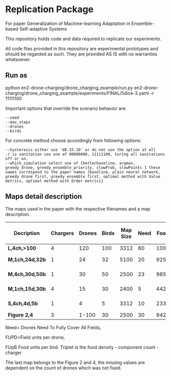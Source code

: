 # Replication Package
For paper Generalization of Machine-learning Adaptation in Ensemble-based Self-adaptive Systems

This repository holds code and data required to replicate our experiments.

All code files provided in this repository are experimental prototypes and should be regarded as such. They are provided AS IS with no warranties whatsoever.

## Run as
python en2-drone-charging/drone_charging_example/run.py  en2-drone-charging/drone_charging_example/experiments/FINAL/5dice-3.yaml -r 11111100

Important options that override the scenario behavior are:
	
	--seed
	--max_steps
	--drones
	--birds
	
For concrete method choose accordingly from following options:

	--hysteresis either use 'd0.15-10' or do not use the option at all
	-r is sanitation use one of 00000000, 11111100, turing all sanitations off or on.
	--which_simulation select one of [betterbaseline, argmax, greedy_drone, greedy_ensemble_priority, slowProb, slowPoints ] these names correspond to the paper names [baseline, plain neural network, greedy drone first, greedy ensemble first, optimal method with Value metrics, optimal method with Order metrics]

[//]: # (-r -sanitation - use 00000000 or 11111100 -r = subfolder - RF)
[//]: # (Todo add '--sanitations' as True / False instead)



## Maps detail description

The maps used in the paper with the respective filenames and a map description.

| **Decription**    | **Chargers** | **Drones** | **Birds** | **Map Size** | **Need** | **Food** | **Field Density** | **B-D Ratio** | **Need-Ratio** | **FUpB** | **FUpD** | **Most Common Category** | **Size** | **Drones / need** | **Food Density** | **Food** | **Attackers** | **Protectors** | **Components Count** | **Triplet** | **Map name** |
|-------------------|--------------|------------|-----------|--------------|----------|----------|-------------------|---------------|----------------|----------|----------|--------------------------|----------|-------------------|-------------|----------|---------------|----------------|----------------------|-------------|--------------|
| **L,4ch,>100**    | 4            | 120        | 100       | 3312         | 60       | 1003     | 0.3               | 1.2           | 2              | 10       | 8.36     | L                        | M        | L                 | L           | L        | L             | L              | L                    | L-L-4       | Real-Life    |
| **M,1ch,24d,32b** | 1            | 24         | 32        | 5100         | 20       | 925      | 0.18              | 0.75          | 0.83           | 29       | 38.54    | M                        | L        | M                 | M           | L        | M             | M              | M                    | M-M-1       | U-1-Ch       |
| **M,4ch,30d,50b** | 1            | 30         | 50        | 2500         | 23       | 985      | 0.4               | 0.6           | 0.77           | 20       | 32.83    | M                        | S        | M                 | L           | L        | M             | M              | M                    | M-L-1       | Fill         |
| **M,1ch,15d,30b** | 4            | 15         | 30        | 2400         | 5        | 442      | 0.18              | 0.5           | 3              | 15       | 28.13    | M                        | S        | L                 | M           | M        | L             | M              | M                    | M-M-4       | 5dice-3      |
| **S,4ch,4d,5b**   | 1            | 4          | 5         | 3312         | 10       | 233      | 0.07              | 0.8           | 0.4            | 47       | 58.25    | S                        | M        | S                 | S           | S        | S             | S              | S                    | S-S-1       | 4d_lr        |
| **Figure 2,4**    | 3            | 1-100      | 30        | 2500         | 30       | 942      | 0.38              | x             | x              | 31.4     | x        |                          | S        | x                 | L           | L        | M             | S-L            | M-L                  |  L-x-3           | 10drones     |

[//]: # (| **one-map**       | 3            | 1-100      | 30        | 2500         | 26       | 942      | 0.38              | 0.5           | 0.57           | 31.4     | 942-9    |                          | S        | S-L               | L           | L        | M             | S-L            | M-L                  |             | 10drones     |)
Need= Drones Need To Fully Cover All Fields, 

FUPD=Field units per drone, 

FUpB Food units per bird.
Triplet is the food density - component count - charger 

The last map belongs to the Figure 2 and 4, the missing values are dependent on the count of drones which was not fixed. 